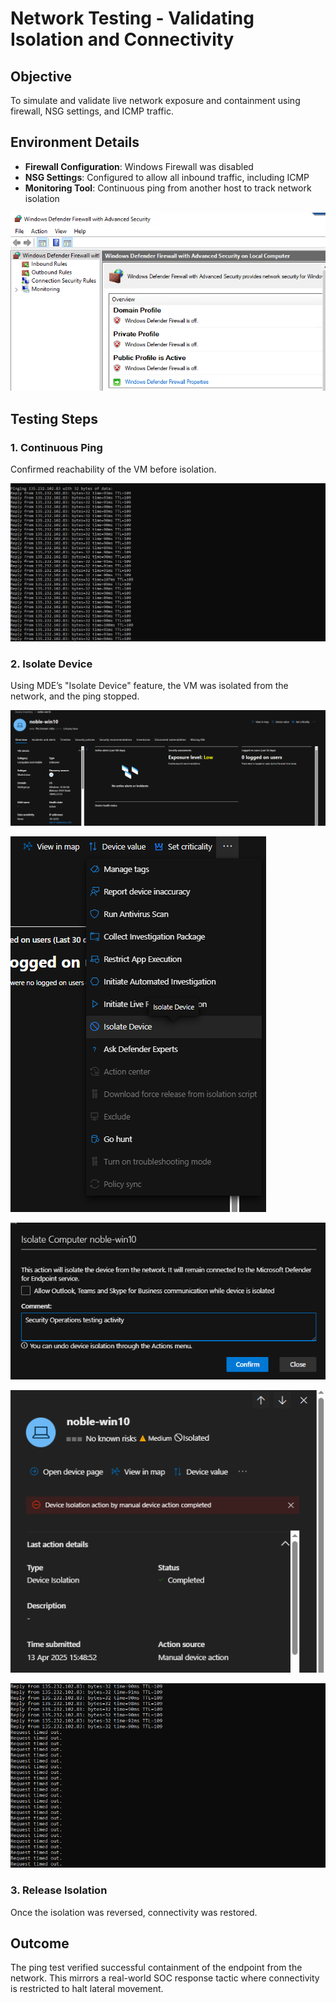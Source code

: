 # Network Testing - Validating Isolation and Connectivity

## Objective
To simulate and validate live network exposure and containment using firewall, NSG settings, and ICMP traffic.

## Environment Details
- **Firewall Configuration**: Windows Firewall was disabled
- **NSG Settings**: Configured to allow all inbound traffic, including ICMP
- **Monitoring Tool**: Continuous ping from another host to track network isolation

![Disable Firewall and Configure NSG](1-Onboarding-a-VM-to-MDE-Isolation-and-Investigation/1.2-Incident-Response/1.2-Images/Disable-Firewall-and-Configure-NSG.png)

## Testing Steps

### 1. Continuous Ping
Confirmed reachability of the VM before isolation.

![Start Continuous Ping](1-Onboarding-a-VM-to-MDE-Isolation-and-Investigation/1.2-Incident-Response/1.2-Images/Start-Continuous-Ping.png)

### 2. Isolate Device
Using MDE’s "Isolate Device" feature, the VM was isolated from the network, and the ping stopped.

![Isolate the VM via MDE Portal](1-Onboarding-a-VM-to-MDE-Isolation-and-Investigation/1.2-Incident-Response/1.2-Images/Isolate-the-VM-via-MDE-Portal.png)

![Isolate the VM via MDE Portal](1-Onboarding-a-VM-to-MDE-Isolation-and-Investigation/1.2-Incident-Response/1.2-Images/Isolate-the-VM-via-MDE-Portal(2).png)

![Isolate the VM via MDE Portal](1-Onboarding-a-VM-to-MDE-Isolation-and-Investigation/1.2-Incident-Response/1.2-Images/Isolate-the-VM-via-MDE-Portal(3).png)

![Isolate the VM via MDE Portal](1-Onboarding-a-VM-to-MDE-Isolation-and-Investigation/1.2-Incident-Response/1.2-Images/Isolate-the-VM-via-MDE-Portal(4).png)

![Isolate the VM via MDE Portal](1-Onboarding-a-VM-to-MDE-Isolation-and-Investigation/1.2-Incident-Response/1.2-Images/Isolate-the-VM-via-MDE-Portal(5).png)

### 3. Release Isolation
Once the isolation was reversed, connectivity was restored.

## Outcome
The ping test verified successful containment of the endpoint from the network. This mirrors a real-world SOC response tactic where connectivity is restricted to halt lateral movement.
